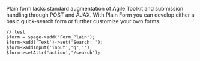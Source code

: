 Plain form lacks standard augmentation of Agile Toolkit and submission
handling through POST and AJAX. With Plain Form you can develop either
a basic quick-search form or further customize your own forms.

    // test
    $form = $page->add('Form_Plain');
    $form->add('Text')->set('Search: ');
    $form->addInput('input','q','');
    $form->setAttr('action','/search');
